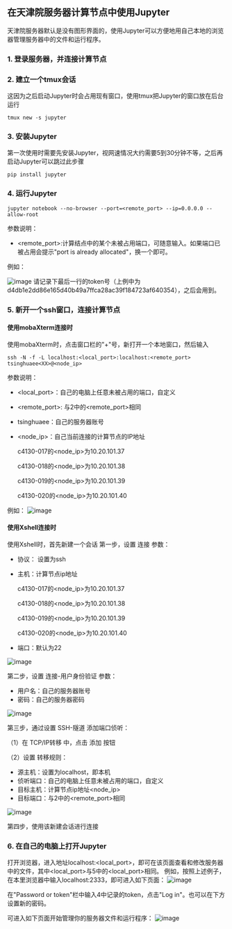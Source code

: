 ## 在天津院服务器计算节点中使用Jupyter
天津院服务器默认是没有图形界面的，使用Jupyter可以方便地用自己本地的浏览器管理服务器中的文件和运行程序。

### 1. 登录服务器，并连接计算节点

### 2. 建立一个tmux会话
这因为之后启动Jupyter时会占用现有窗口，使用tmux把Jupyter的窗口放在后台运行
```shell
tmux new -s jupyter
```

### 3. 安装Jupyter
第一次使用时需要先安装Jupyter，视网速情况大约需要5到30分钟不等，之后再启动Jupyter可以跳过此步骤
```shell
pip install jupyter
```

### 4. 运行Jupyter
```shell
jupyter notebook --no-browser --port=<remote_port> --ip=0.0.0.0 --allow-root
```
参数说明：
* <remote_port>:计算结点中的某个未被占用端口，可随意输入。如果端口已被占用会提示"port is already allocated"，换一个即可。

例如：

![image](https://github.com/RuijieJ/doc/blob/master/imgs/1.png)
请记录下最后一行的token号（上例中为d4db1e2dd86e165d40b49a7ffca28ac39f184723af640354），之后会用到。

### 5. 新开一个ssh窗口，连接计算节点

#### 使用mobaXterm连接时
使用mobaXterm时，点击窗口栏的"+"号，新打开一个本地窗口，然后输入
```shell
ssh -N -f -L localhost:<local_port>:localhost:<remote_port> tsinghuaee<XX>@<node_ip>
```
参数说明：
* <local_port>：自己的电脑上任意未被占用的端口，自定义
* <remote_port>: 与2中的<remote_port>相同
* tsinghuaee<XX>：自己的服务器账号
* <node_ip>：自己当前连接的计算节点的IP地址
  
  c4130-017的<node_ip>为10.20.101.37
  
  c4130-018的<node_ip>为10.20.101.38
  
  c4130-019的<node_ip>为10.20.101.39
  
  c4130-020的<node_ip>为10.20.101.40

例如：
![image](https://github.com/RuijieJ/doc/blob/master/imgs/2.png)

#### 使用Xshell连接时
使用Xshell时，首先新建一个会话
第一步，设置 连接 参数：
* 协议： 设置为ssh
* 主机：计算节点ip地址

  c4130-017的<node_ip>为10.20.101.37
  
  c4130-018的<node_ip>为10.20.101.38
  
  c4130-019的<node_ip>为10.20.101.39
  
  c4130-020的<node_ip>为10.20.101.40
* 端口：默认为22

![image](https://github.com/RuijieJ/doc/blob/master/imgs/xshell1.png)

第二步，设置 连接-用户身份验证 参数：
* 用户名：自己的服务器账号
* 密码：自己的服务器密码

![image](https://github.com/RuijieJ/doc/blob/master/imgs/xshell2.png)

第三步，通过设置 SSH-隧道 添加端口侦听：

（1）在 TCP/IP转移 中，点击 添加 按钮

（2）设置 转移规则：
* 源主机：设置为localhost，即本机
* 侦听端口：自己的电脑上任意未被占用的端口，自定义
* 目标主机：计算节点ip地址<node_ip>
* 目标端口：与2中的<remote_port>相同

![image](https://github.com/RuijieJ/doc/blob/master/imgs/xshell3.png)

第四步，使用该新建会话进行连接

### 6. 在自己的电脑上打开Jupyter
打开浏览器，进入地址localhost:<local_port>，即可在该页面查看和修改服务器中的文件，其中<local_port>与5中的<local_port>相同。
例如，按照上述例子，在本里浏览器中输入localhost:2333，即可进入如下页面：
![image](https://github.com/RuijieJ/doc/blob/master/imgs/3.png)

在"Password or token"栏中输入4中记录的token，点击"Log in"。也可以在下方设置新的密码。

可进入如下页面开始管理你的服务器文件和运行程序：
![image](https://github.com/RuijieJ/doc/blob/master/imgs/4.png)


